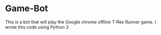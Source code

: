 # Game-Bot
This is a bot that will play the Google chrome offline T-Rex Runner game. I wrote this code using Python 3
